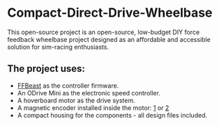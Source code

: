 # Compact-Direct-Drive-Wheelbase
This open-source project is an open-source, low-budget DIY force feedback wheelbase project designed as an affordable and accessible solution for sim-racing enthusiasts.

## The project uses:
- [FFBeast](https://ffbeast.github.io/docs/en/wheel.html) as the controller firmware.
- An ODrive Mini as the electronic speed controller.
- A hoverboard motor as the drive system.
- A magnetic encoder installed inside the motor: [1](https://github.com/mcells/mt6835-hoverboard-motor?tab=readme-ov-file) or [2](https://www.printables.com/model/934160-ffbeast-encoder-assembly)
- A compact housing for the components - all design files included.
